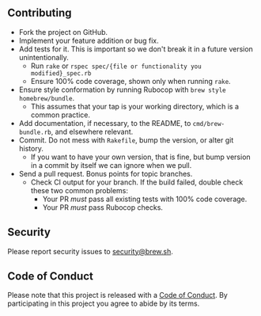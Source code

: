 ## Contributing
* Fork the project on GitHub.
* Implement your feature addition or bug fix.
* Add tests for it. This is important so we don't break it in a future version unintentionally.
  * Run `rake` or `rspec spec/{file or functionality you modified}_spec.rb`
  * Ensure 100% code coverage, shown only when running `rake`.
* Ensure style conformation by running Rubocop with `brew style homebrew/bundle`.
  * This assumes that your tap is your working directory, which is a common practice.
* Add documentation, if necessary, to the README, to `cmd/brew-bundle.rb`, and elsewhere relevant.
* Commit. Do not mess with `Rakefile`, bump the version, or alter git history.
  * If you want to have your own version, that is fine, but bump version in a commit by itself we can ignore when we pull.
* Send a pull request. Bonus points for topic branches.
  * Check CI output for your branch. If the build failed, double check these two common problems:
    * Your PR _must_ pass all existing tests with 100% code coverage.
    * Your PR _must_ pass Rubocop checks.


## Security
Please report security issues to security@brew.sh.

## Code of Conduct

Please note that this project is released with a [Code of Conduct](https://github.com/Homebrew/.github/blob/master/CODE_OF_CONDUCT.md#code-of-conduct). By participating in this project you agree to abide by its terms.
